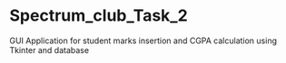 # Spectrum_club_Task_2
GUI Application for student marks insertion and CGPA calculation using Tkinter and database
